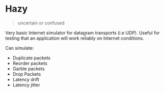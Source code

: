 # Hazy

> uncertain or confused

Very basic Internet simulator for datagram transports (i.e UDP). Useful for testing that an application will work reliably on Internet conditions.

Can simulate:

* Duplicate packets
* Reorder packets
* Garble packets
* Drop Packets
* Latency drift
* Latency jitter
